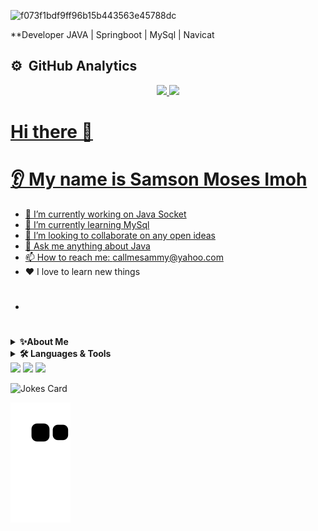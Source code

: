 ![f073f1bdf9ff96b15b443563e45788dc](https://user-images.githubusercontent.com/91014957/183244678-0fcfab69-41dc-49ea-aded-cf712895f36c.gif)

**Developer JAVA | Springboot | MySql | Navicat
## ⚙️ &nbsp;GitHub Analytics  

<div align="center">
  <a href="https://github.com/Callmesammy">
  <img height="160em" src="https://github-readme-stats.vercel.app/api?username=Callmesammy&show_icons=true&theme=blue-green&include_all_commits=true&count_private=true"/>
  <img height="160em" src="https://github-readme-stats.vercel.app/api/top-langs/?username=Callmesammy&layout=compact&langs_count=7&theme=blue-green"/>    
</div>

# Hi there 👋
# 👂 My name is Samson Moses Imoh 

* 🔭 I’m currently working on Java Socket
* 🌱 I’m currently learning MySql
* 🤝 I’m looking to collaborate on any open ideas 
* 💬 Ask me anything about Java
* 📫 How to reach me: callmesammy@yahoo.com
* ❤️ I love to learn new things 
* #
<details>
    <summary><b>✨About Me </b></summary><br/>
   I'm passionate about working with like-minded people to advance the art of computer Engineering so that can we can realize the potential of Technology technology to empower better human collaboration.
</details>
<details>
    <summary><b>🛠️ Languages & Tools</b></summary><br/>
    * Java
    * Spring frame
    * MySql
</details>

<img src="https://github-readme-stats.vercel.app/api?username=Callmesammy&show_icons=true"/>

<img src="https://github-readme-stats.vercel.app/api/top-langs?username=Callmesammy"/>


<img src="https://github-readme-stats.vercel.app/api?username=Callmesammy&show_icons=true&theme=dark"/>


![Jokes Card](https://readme-jokes.vercel.app/api)


 ![Snake animation](https://github.com/Callmesammy/Callmesammy/blob/output/github-contribution-grid-snake.svg)

